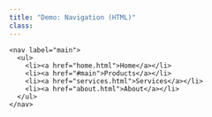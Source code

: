 ```yaml
---
title: "Demo: Navigation (HTML)"
class:
---
```

<pre class="highlighter-rouge"><code class="highlight" style="display: block;"><span class="next" data-step="1">&lt;nav <span class="next">label="main"</span>></span>
  <span class="next" data-step="2">&lt;ul></span>
    <span class="next" data-step="2">&lt;li></span>&lt;a href="home.html">Home&lt;/a><span class="next" data-step="2">&lt;/li></span>
    <span class="next" data-step="2">&lt;li></span>&lt;a href="#main">Products&lt;/a><span class="next" data-step="2">&lt;/li></span>
    <span class="next" data-step="2">&lt;li></span>&lt;a href="services.html">Services&lt;/a><span class="next" data-step="2">&lt;/li></span>
    <span class="next" data-step="2">&lt;li></span>&lt;a href="about.html">About&lt;/a><span class="next" data-step="2">&lt;/li></span>
  <span class="next" data-step="2">&lt;/ul></span>
<span class="next" data-step="1">&lt;/nav></span>
</code></pre>